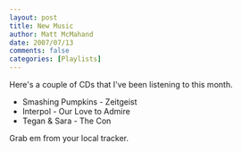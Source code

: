 ```yaml
---
layout: post
title: New Music
author: Matt McMahand
date: 2007/07/13
comments: false
categories: [Playlists]
---
```


Here's a couple of CDs that I've been listening to this month.

<ul>
	<li>Smashing Pumpkins - Zeitgeist</li>
	<li>Interpol - Our Love to Admire</li>
	<li>Tegan & Sara - The Con</li>
</ul>

Grab em from your local tracker.
